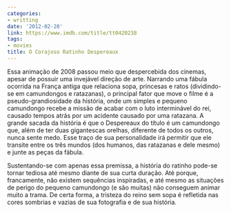```yaml
---
categories:
- writting
date: '2012-02-20'
link: https://www.imdb.com/title/tt0420238
tags:
- movies
title: O Corajoso Ratinho Despereaux
---
```


Essa animação de 2008 passou meio que despercebida dos cinemas, apesar de possuir uma invejável direção de arte. Narrando uma fábula ocorrida na França antiga que relaciona sopa, princesas e ratos (dividindo-se em camundongos e ratazanas), o principal fator que move o filme é a pseudo-grandiosidade da história, onde um simples e pequeno camundongo recebe a missão de acabar com o luto interminável do rei, causado tempos atrás por um acidente causado por uma ratazana. A grande sacada da história é que o Despereaux do título é um camundongo que, além de ter duas gigantescas orelhas, diferente de todos os outros, nunca sente medo. Esse traço de sua personalidade irá permitir que ele transite entre os três mundos (dos humanos, das ratazanas e dele mesmo) e junte as peças da fábula.

Sustentando-se com apenas essa premissa, a história do ratinho pode-se tornar tediosa até mesmo diante de sua curta duração. Até porque, francamente, não existem sequências inspiradas, e até mesmo as situações de perigo do pequeno camundongo (e são muitas) não conseguem animar muito a trama. De certa forma, a tristeza do reino sem sopa é refletida nas cores sombrias e vazias de sua fotografia e de sua história.